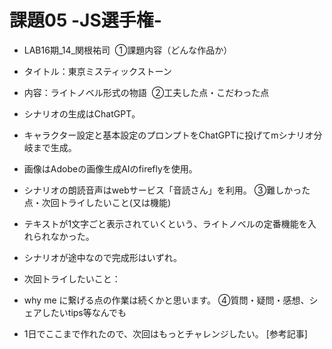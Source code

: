 # 課題05 -JS選手権-
- LAB16期_14_関根祐司
​
①課題内容（どんな作品か）
- タイトル：東京ミスティックストーン
- 内容：ライトノベル形式の物語
​
②工夫した点・こだわった点
- シナリオの生成はChatGPT。
- キャラクター設定と基本設定のプロンプトをChatGPTに投げてmシナリオ分岐まで生成。
- 画像はAdobeの画像生成AIのfireflyを使用。
- シナリオの朗読音声はwebサービス「音読さん」を利用。
​
③難しかった点・次回トライしたいこと(又は機能)
- テキストが1文字ごと表示されていくという、ライトノベルの定番機能を入れられなかった。
- シナリオが途中なので完成形はいずれ。 

- 次回トライしたいこと：
- why me に繋げる点の作業は続くかと思います。
​
④質問・疑問・感想、シェアしたいtips等なんでも
- 1日でここまで作れたので、次回はもっとチャレンジしたい。
​
[参考記事]